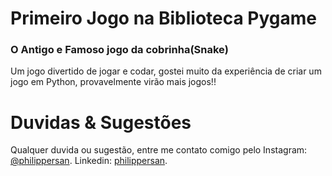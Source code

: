 # Primeiro Jogo na Biblioteca Pygame

<h3>O Antigo e Famoso jogo da cobrinha(Snake)</h3>
<p>Um jogo divertido de jogar e codar, gostei muito da experiência de criar um jogo em Python, provavelmente virão mais jogos!!</p>

# Duvidas & Sugestões
<p>Qualquer duvida ou sugestão, entre me contato comigo pelo Instagram: <a href="https://www.instagram.com/philippersan/" target="blank">@philippersan</a>. Linkedin: <a href="www.linkedin.com/in/philippersan" target="blank">philippersan</a>.</p>
